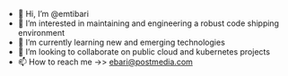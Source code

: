 - 👋 Hi, I’m @emtibari
- 👀 I’m interested in maintaining and engineering a robust code shipping environment
- 🌱 I’m currently learning new and emerging technologies
- 💞️ I’m looking to collaborate on public cloud and kubernetes projects
- 📫 How to reach me ->> ebari@postmedia.com

<!---
emtibari/emtibari is a ✨ special ✨ repository because its `README.md` (this file) appears on your GitHub profile.
You can click the Preview link to take a look at your changes.
--->
